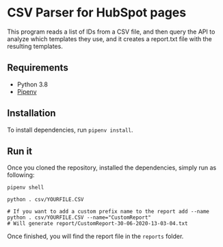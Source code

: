# CSV Parser for HubSpot pages

This program reads a list of IDs from a CSV file, and then query the API to analyze which templates they use, and it creates a report.txt file with the resulting templates.

## Requirements

- Python 3.8
- [Pipenv](https://pipenv-fork.readthedocs.io/en/latest/)

## Installation

To install dependencies, run `pipenv install`.

## Run it

Once you cloned the repository, installed the dependencies, simply run as following:

```shell
pipenv shell

python . csv/YOURFILE.CSV

# If you want to add a custom prefix name to the report add --name
python . csv/YOURFILE.CSV --name="CustomReport"
# Will generate report/CustomReport-30-06-2020-13-03-04.txt

```

Once finished, you will find the report file in the `reports` folder.